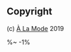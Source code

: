 <!-- ## TODO

- [ ] Add a new item to the todo list. -->

## Copyright

(c) [À La Mode][1] 2019

[1]: https://alamode.cc

%~ -1%